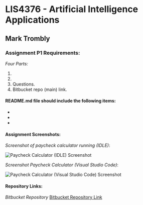 # LIS4376 - Artificial Intelligence Applications

## Mark Trombly

### Assignment P1 Requirements:

*Four Parts:*

1. 
2. 
3. Questions.
4. Bitbucket repo (main) link. 

#### README.md file should include the following items:

* 
* 
* 

#### Assignment Screenshots:

*Screenshot of paycheck calculator running (IDLE)*:

![Paycheck Calculator (IDLE) Screenshot](img/paycheck_calculator_idle.png)

*Screenshot Paycheck Calculator (Visual Studio Code)*:

![Paycheck Calculator (Visual Studio Code) Screenshot](img/paycheck_calculator_vs_code.png)

#### Repository Links:

*Bitbucket Repository*
[Bitbucket Repository Link](https://bitbucket.org/marktrombly/lis4376/src/master/ "Bitbucket Repository Link")